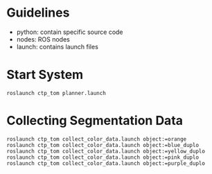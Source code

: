 # Guidelines

  - python: contain specific source code
  - nodes: ROS nodes
  - launch: contains launch files

# Start System

```
roslaunch ctp_tom planner.launch
```

# Collecting Segmentation Data

```
roslaunch ctp_tom collect_color_data.launch object:=orange
roslaunch ctp_tom collect_color_data.launch object:=blue_duplo
roslaunch ctp_tom collect_color_data.launch object:=yellow_duplo
roslaunch ctp_tom collect_color_data.launch object:=pink_duplo
roslaunch ctp_tom collect_color_data.launch object:=purple_duplo
```

